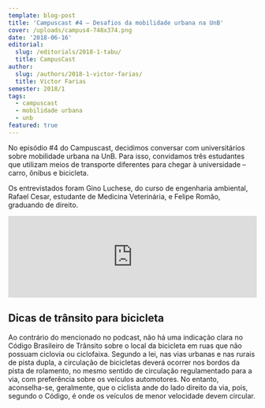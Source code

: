 ```yaml
---
template: blog-post
title: 'Campuscast #4 – Desafios da mobilidade urbana na UnB'
cover: /uploads/campus4-748x374.png
date: '2018-06-16'
editorial:
  slug: /editorials/2018-1-tabu/
  title: CampusCast
author:
  slug: /authors/2018-1-victor-farias/
  title: Victor Farias
semester: 2018/1
tags:
  - campuscast
  - mobilidade urbana
  - unb
featured: true
---
```

No episódio #4 do Campuscast, decidimos conversar com universitários sobre mobilidade urbana na UnB. Para isso, convidamos três estudantes que utilizam meios de transporte diferentes para chegar à universidade – carro, ônibus e bicicleta.



Os entrevistados foram Gino Luchese, do curso de engenharia ambiental, Rafael Cesar, estudante de Medicina Veterinária, e Felipe Romão, graduando de direito.



<iframe width="100%" height="166" scrolling="no" frameborder="no" src="https://w.soundcloud.com/player/?url=https%3A//api.soundcloud.com/tracks/458578914&amp;color=d23125"></iframe>



## Dicas de trânsito para bicicleta

Ao contrário do mencionado no podcast, não há uma indicação clara no Código Brasileiro de Trânsito sobre o local da bicicleta em ruas que não possuam ciclovia ou ciclofaixa. Segundo a lei, nas vias urbanas e nas rurais de pista dupla, a circulação de bicicletas deverá ocorrer nos bordos da pista de rolamento, no mesmo sentido de circulação regulamentado para a via, com preferência sobre os veículos automotores. No entanto, aconselha-se, geralmente, que o ciclista ande do lado direito da via, pois, segundo o Código, é onde os veículos de menor velocidade devem circular.
